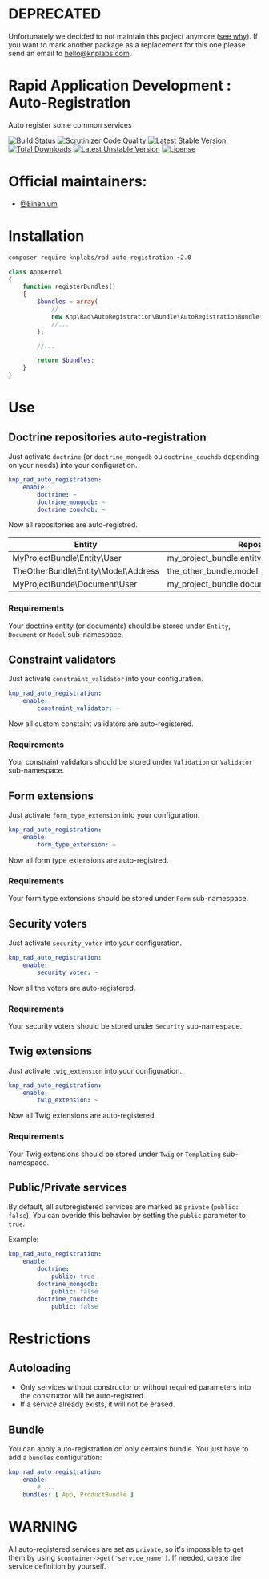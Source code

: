 # DEPRECATED
Unfortunately we decided to not maintain this project anymore ([see why](https://knplabs.com/en/blog/news-for-our-foss-projects-maintenance)).
If you want to mark another package as a replacement for this one please send an email to [hello@knplabs.com](mailto:hello@knplabs.com).

Rapid Application Development : Auto-Registration
=================================================
Auto register some common services

[![Build Status](https://travis-ci.org/KnpLabs/rad-auto-registration.svg?branch=master)](https://travis-ci.org/KnpLabs/rad-auto-registration)
[![Scrutinizer Code Quality](https://scrutinizer-ci.com/g/KnpLabs/rad-auto-registration/badges/quality-score.png?b=master)](https://scrutinizer-ci.com/g/KnpLabs/rad-auto-registration/?branch=master)
[![Latest Stable Version](https://poser.pugx.org/knplabs/rad-auto-registration/v/stable)](https://packagist.org/packages/knplabs/rad-auto-registration) [![Total Downloads](https://poser.pugx.org/knplabs/rad-auto-registration/downloads)](https://packagist.org/packages/knplabs/rad-auto-registration) [![Latest Unstable Version](https://poser.pugx.org/knplabs/rad-auto-registration/v/unstable)](https://packagist.org/packages/knplabs/rad-auto-registration) [![License](https://poser.pugx.org/knplabs/rad-auto-registration/license)](https://packagist.org/packages/knplabs/rad-auto-registration)

# Official maintainers:

* [@Einenlum](https://github.com/Einenlum)

# Installation

```bash
composer require knplabs/rad-auto-registration:~2.0
```

```php
class AppKernel
{
    function registerBundles()
    {
        $bundles = array(
            //...
            new Knp\Rad\AutoRegistration\Bundle\AutoRegistrationBundle($this), // !! Do not forget to inject the kernel !!
            //...
        );

        //...

        return $bundles;
    }
}
```

# Use

## Doctrine repositories auto-registration

Just activate `doctrine` (or `doctrine_mongodb` ou `doctrine_couchdb` depending on your needs) into your configuration.

```yaml
knp_rad_auto_registration:
    enable:
        doctrine: ~
        doctrine_mongodb: ~
        doctrine_couchdb: ~
```

Now all repositories are auto-registred.

| Entity                                | Repository                                       |
| ------------------------------------- | ------------------------------------------------ |
| MyProjectBundle\Entity\User           | my_project_bundle.entity.user_repository         |
| TheOtherBundle\Entity\Model\Address   | the_other_bundle.model.user.address_repository   |
| MyProjectBunde\Document\User          | my_project_bundle.document.user_repository       |

### Requirements

Your doctrine entity (or documents) should be stored under `Entity`, `Document` or `Model` sub-namespace.

## Constraint validators

Just activate `constraint_validator` into your configuration.

```yaml
knp_rad_auto_registration:
    enable:
        constraint_validator: ~
```

Now all custom constaint validators are auto-registered.

### Requirements

Your constraint validators should be stored under `Validation` or `Validator` sub-namespace.

## Form extensions

Just activate `form_type_extension` into your configuration.

```yaml
knp_rad_auto_registration:
    enable:
        form_type_extension: ~
```

Now all form type extensions are auto-registred.

### Requirements

Your form type extensions should be stored under `Form` sub-namespace.

## Security voters

Just activate `security_voter` into your configuration.

```yaml
knp_rad_auto_registration:
    enable:
        security_voter: ~
```

Now all the voters are auto-registered.

### Requirements

Your security voters should be stored under `Security` sub-namespace.

## Twig extensions

Just activate `twig_extension` into your configuration.

```yaml
knp_rad_auto_registration:
    enable:
        twig_extension: ~
```

Now all Twig extensions are auto-registered.

### Requirements

Your Twig extensions should be stored under `Twig` or `Templating` sub-namespace.

## Public/Private services

By default, all autoregistered services are marked as `private` (`public: false`). You can overide this behavior by setting the `public` parameter to `true`.

Example:

```yaml
knp_rad_auto_registration:
    enable:
        doctrine:
            public: true
        doctrine_mongodb:
            public: false
        doctrine_couchdb:
            public: false
```

# Restrictions

## Autoloading

- Only services without constructor or without required parameters into the constructor will be auto-registred.
- If a service already exists, it will not be erased.

## Bundle

You can apply auto-registration on only certains bundle. You just have to add a `bundles` configuration:

```yaml
knp_rad_auto_registration:
    enable:
        # ...
    bundles: [ App, ProductBundle ]
```

# WARNING

All auto-registered services are set as `private`, so it's impossible to get them by using `$container->get('service_name')`. If needed, create the service definition by yourself.
